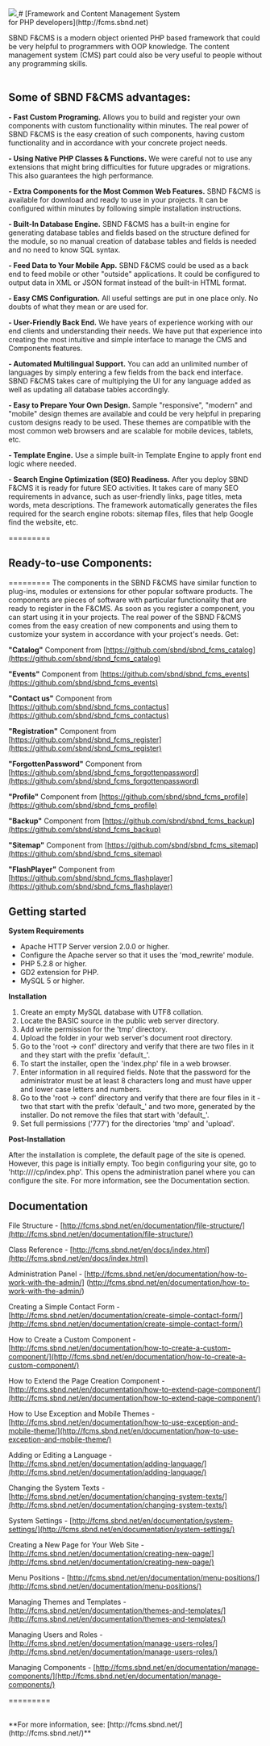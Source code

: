 <a href="http://fcms.sbnd.net">
  <img src="http://fcms.sbnd.net/upload/logo.png">
</a>
# [Framework and Content Management System <br />for PHP developers](http://fcms.sbnd.net) 


SBND F&CMS is a modern object oriented PHP based framework that could be very helpful to programmers with OOP knowledge. The content management system (CMS) part could also be very useful to people without any programming skills.
<br /><br />

## Some of SBND F&CMS advantages:

**- Fast Custom Programing.**
Allows you to build and register your own components with custom functionality within minutes.
The real power of SBND F&CMS is the easy creation of such components, having custom functionality and in accordance with your concrete project needs. 

**- Using Native PHP Classes & Functions.**
We were careful not to use any extensions that might bring difficulties for future upgrades or migrations. This also guarantees the high performance.

**- Extra Components for the Most Common Web Features.**
SBND F&CMS is available for download and ready to use in your projects. It can be configured within minutes by following simple installation instructions.

**- Built-In Database Engine.**
SBND F&CMS has a built-in engine for generating database tables and fields based on the structure defined for the module, so no manual creation of database tables and fields is needed and no need to know SQL syntax.

**- Feed Data to Your Mobile App.**
SBND F&CMS could be used as a back end to feed mobile or other "outside" applications. It could be configured to output data in XML or JSON format instead of the built-in HTML format.

**- Easy CMS Configuration.**
All useful settings are put in one place only. No doubts of what they mean or are used for.

**- User-Friendly Back End.**
We have years of experience working with our end clients and understanding their needs. We have put that experience into creating the most intuitive and simple interface to manage the CMS and Components features.

**- Automated Multilingual Support.**
You can add an unlimited number of languages by simply entering a few fields from the back end interface. SBND F&CMS takes care of multiplying the UI for any language added as well as updating all database tables accordingly.

**- Easy to Prepare Your Own Design.**
Sample "responsive", "modern" and "mobile" design themes are available and could be very helpful in preparing custom designs ready to be used. These themes are compatible with the most common web browsers and are scalable for mobile devices, tablets, etc.

**- Template Engine.**
Use a simple built-in Template Engine to apply front end logic where needed.

**- Search Engine Optimization (SEO) Readiness.**
After you deploy SBND F&CMS it is ready for future SEO activities. It takes care of many SEO requirements in advance, such as user-friendly links, page titles, meta words, meta descriptions. The framework automatically generates the files required for the search engine robots: sitemap files, files that help Google find the website, etc.


=========

## Ready-to-use Components:


=========
The components in the SBND F&CMS have similar function to plug-ins, modules or extensions for other popular software products. The components are pieces of software with particular functionality that are ready to register in the F&CMS. As soon as you register a component, you can start using it in your projects. The real power of the SBND F&CMS comes from the easy creation of new components and using them to customize your system in accordance with your project's needs.
Get:

**"Catalog"** Component from [https://github.com/sbnd/sbnd_fcms_catalog](https://github.com/sbnd/sbnd_fcms_catalog)

**"Events"** Component from [https://github.com/sbnd/sbnd_fcms_events](https://github.com/sbnd/sbnd_fcms_events)

**"Contact us"** Component from [https://github.com/sbnd/sbnd_fcms_contactus](https://github.com/sbnd/sbnd_fcms_contactus)

**"Registration"** Component from [https://github.com/sbnd/sbnd_fcms_register](https://github.com/sbnd/sbnd_fcms_register)

**"ForgottenPassword"** Component from [https://github.com/sbnd/sbnd_fcms_forgottenpassword](https://github.com/sbnd/sbnd_fcms_forgottenpassword)

**"Profile"** Component from [https://github.com/sbnd/sbnd_fcms_profile](https://github.com/sbnd/sbnd_fcms_profile)

**"Backup"** Component from [https://github.com/sbnd/sbnd_fcms_backup](https://github.com/sbnd/sbnd_fcms_backup)

**"Sitemap"** Component from [https://github.com/sbnd/sbnd_fcms_sitemap](https://github.com/sbnd/sbnd_fcms_sitemap)

**"FlashPlayer"** Component from [https://github.com/sbnd/sbnd_fcms_flashplayer](https://github.com/sbnd/sbnd_fcms_flashplayer)


## Getting started
 
**System Requirements**

- Apache HTTP Server version 2.0.0 or higher.
- Configure the Apache server so that it uses the 'mod_rewrite' module.
- PHP 5.2.8 or higher. 
- GD2 extension for PHP.
- MySQL 5 or higher.

**Installation**

1. Create an empty MySQL database with UTF8 collation.
2. Locate the BASIC source in the public web server directory.
3. Add write permission for the 'tmp' directory.
4. Upload the folder in your web server's document root directory.
5. Go to the 'root -> conf' directory and verify that there are two files in it and they start with the prefix 'default_'.
6. To start the installer, open the 'index.php' file in a web browser.
7. Enter information in all required fields.
Note that the password for the administrator must be at least 8 characters long and must have upper and lower case letters and numbers.
8. Go to the 'root -> conf' directory and verify that there are four files in it - two that start with the prefix 'default_' and two more, generated by the installer.
Do not remove the files that start with 'default_'.
9. Set full permissions ('777') for the directories 'tmp' and 'upload'.

**Post-Installation**

After the installation is complete, the default page of the site is opened. However, this page is initially empty. Too begin configuring your site, go to 'http://<hostname>/<projectname>/cp/index.php'. This opens the administration panel where you can configure the site. For more information, see the Documentation section.


## Documentation

File Structure - [http://fcms.sbnd.net/en/documentation/file-structure/](http://fcms.sbnd.net/en/documentation/file-structure/)

Class Reference - [http://fcms.sbnd.net/en/docs/index.html](http://fcms.sbnd.net/en/docs/index.html)

Administration Panel - [http://fcms.sbnd.net/en/documentation/how-to-work-with-the-admin/]
(http://fcms.sbnd.net/en/documentation/how-to-work-with-the-admin/)

Creating a Simple Contact Form - [http://fcms.sbnd.net/en/documentation/create-simple-contact-form/](http://fcms.sbnd.net/en/documentation/create-simple-contact-form/)

How to Create a Custom Component - [http://fcms.sbnd.net/en/documentation/how-to-create-a-custom-component/](http://fcms.sbnd.net/en/documentation/how-to-create-a-custom-component/)

How to Extend the Page Creation Component - [http://fcms.sbnd.net/en/documentation/how-to-extend-page-component/](http://fcms.sbnd.net/en/documentation/how-to-extend-page-component/)

How to Use Exception and Mobile Themes - [http://fcms.sbnd.net/en/documentation/how-to-use-exception-and-mobile-theme/](http://fcms.sbnd.net/en/documentation/how-to-use-exception-and-mobile-theme/)

Adding or Editing a Language - [http://fcms.sbnd.net/en/documentation/adding-language/](http://fcms.sbnd.net/en/documentation/adding-language/)

Changing the System Texts - [http://fcms.sbnd.net/en/documentation/changing-system-texts/](http://fcms.sbnd.net/en/documentation/changing-system-texts/)

System Settings - [http://fcms.sbnd.net/en/documentation/system-settings/](http://fcms.sbnd.net/en/documentation/system-settings/)

Creating a New Page for Your Web Site - [http://fcms.sbnd.net/en/documentation/creating-new-page/](http://fcms.sbnd.net/en/documentation/creating-new-page/)

Menu Positions - [http://fcms.sbnd.net/en/documentation/menu-positions/](http://fcms.sbnd.net/en/documentation/menu-positions/)

Managing Themes and Templates - [http://fcms.sbnd.net/en/documentation/themes-and-templates/](http://fcms.sbnd.net/en/documentation/themes-and-templates/)

Managing Users and Roles - [http://fcms.sbnd.net/en/documentation/manage-users-roles/](http://fcms.sbnd.net/en/documentation/manage-users-roles/)

Managing Components - [http://fcms.sbnd.net/en/documentation/manage-components/](http://fcms.sbnd.net/en/documentation/manage-components/)

=========

<br />
**For more information, see: [http://fcms.sbnd.net/](http://fcms.sbnd.net/)**

